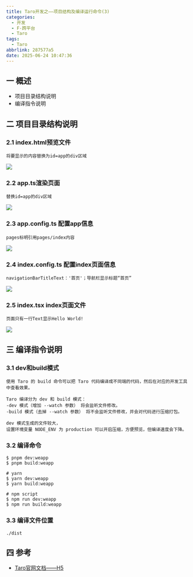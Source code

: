 ```yaml
---
title: Taro开发之——项目结构及编译运行命令(3)
categories:
  - 开发
  - F-跨平台
  - Taro
tags:
  - Taro
abbrlink: 287577a5
date: 2025-06-24 10:47:36
---
```

## 一 概述

* 项目目录结构说明
* 编译指令说明

<!--more-->

## 二 项目目录结构说明

### 2.1 index.html预览文件

```
将要显示的内容替换为id=app的div区域
```

![][1]

### 2.2 app.ts渲染页面

```
替换id=app的div区域
```

![][2]

### 2.3 app.config.ts 配置app信息

```
pages标明引用pages/index内容
```

![][3]

### 2.4 index.config.ts 配置index页面信息

```
navigationBarTitleText：'首页'；导航栏显示标题“首页”
```

![][4]

### 2.5 index.tsx index页面文件

```
页面只有一行Text显示Hello World!
```

![][5]

## 三 编译指令说明

### 3.1 dev和build模式

```
使用 Taro 的 build 命令可以把 Taro 代码编译成不同端的代码，然后在对应的开发工具中查看效果。

Taro 编译分为 dev 和 build 模式：
-dev 模式（增加 --watch 参数） 将会监听文件修改。
-build 模式（去掉 --watch 参数） 将不会监听文件修改，并会对代码进行压缩打包。

dev 模式生成的文件较大，
设置环境变量 NODE_ENV 为 production 可以开启压缩，方便预览，但编译速度会下降。
```

### 3.2 编译命令

```
$ pnpm dev:weapp
$ pnpm build:weapp

# yarn
$ yarn dev:weapp
$ yarn build:weapp

# npm script
$ npm run dev:weapp
$ npm run build:weapp
```

### 3.3 编译文件位置

```
./dist
```

## 四 参考

* [Taro官网文档——H5](https://docs.taro.zone/docs/GETTING-STARTED#h5)



[1]:https://cdn.jsdelivr.net/gh/PGzxc/CDN/blog-taro/taro-3-h5-index-exp-1.png
[2]:https://cdn.jsdelivr.net/gh/PGzxc/CDN/blog-taro/taro-3-h5-app-2.png
[3]:https://cdn.jsdelivr.net/gh/PGzxc/CDN/blog-taro/taro-3-h5-appconfig-3.png
[4]:https://cdn.jsdelivr.net/gh/PGzxc/CDN/blog-taro/taro-3-h5-index-config-4.png
[5]:https://cdn.jsdelivr.net/gh/PGzxc/CDN/blog-taro/taro-3-h5-index-view-5.png

